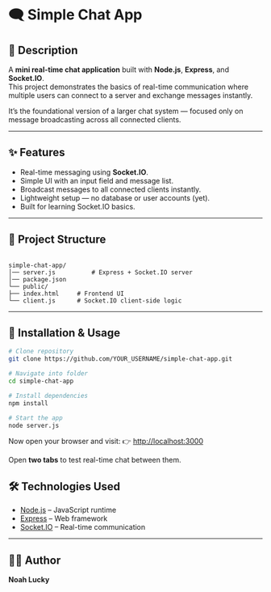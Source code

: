 
# 🗨️ Simple Chat App

## 📌 Description
A **mini real-time chat application** built with **Node.js**, **Express**, and **Socket.IO**.  
This project demonstrates the basics of real-time communication where multiple users can connect to a server and exchange messages instantly.  

It’s the foundational version of a larger chat system — focused only on message broadcasting across all connected clients.

---

## ✨ Features
- Real-time messaging using **Socket.IO**.
- Simple UI with an input field and message list.
- Broadcast messages to all connected clients instantly.
- Lightweight setup — no database or user accounts (yet).
- Built for learning Socket.IO basics.

---

## 📂 Project Structure
```

simple-chat-app/
│── server.js          # Express + Socket.IO server
│── package.json
└── public/
├── index.html     # Frontend UI
└── client.js      # Socket.IO client-side logic

````

---

## 🚀 Installation & Usage
```bash
# Clone repository
git clone https://github.com/YOUR_USERNAME/simple-chat-app.git

# Navigate into folder
cd simple-chat-app

# Install dependencies
npm install

# Start the app
node server.js
````

Now open your browser and visit:
👉 [http://localhost:3000](http://localhost:3000)

Open **two tabs** to test real-time chat between them.


## 🛠️ Technologies Used

* [Node.js](https://nodejs.org/) – JavaScript runtime
* [Express](https://expressjs.com/) – Web framework
* [Socket.IO](https://socket.io/) – Real-time communication

---

## 👨‍💻 Author

**Noah Lucky**

```